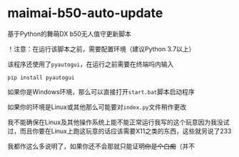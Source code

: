 # maimai-b50-auto-update
基于Python的舞萌DX b50无人值守更新脚本

！注意：在运行该脚本之前，需要配置环境（建议Python 3.7以上）

该程序还使用了`pyautogui`，在运行之前需要在终端吗内输入

    pip install pyautogui

如果你是Windows环境，那么可以直接打开`start.bat`脚本启动程序

如果你的环境是Linux或其他那么可能要对`index.py`文件稍作更改

我不能确保在Linux及其他操作系统上能不能正常运行我写的这个玩意因为我没试过，而且你要在Linux上跑这玩意的话应该需要X11之类的东西，这些就另说了233

我都作这么多说明了，如果你还不会那就只能证明~~你是个白痴~~（并不